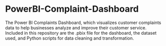 # PowerBI-Complaint-Dashboard
The Power BI Complaints Dashboard, which visualizes customer complaints data to help businesses analyze and improve their customer service.  Included in this repository are the .pbix file for the dashboard, the dataset used, and Python scripts for data cleaning and transformation.
